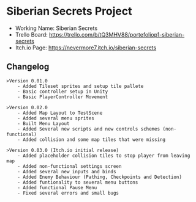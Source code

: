 # Siberian Secrets Project
* Working Name: Siberian Secrets
* Trello Board: https://trello.com/b/tQ3MHV88/portefoliop1-siberian-secrets
* Itch.io Page: https://nevermore7.itch.io/siberian-secrets

## Changelog
	>Version 0.01.0
		- Added Tileset sprites and setup tile pallete
		- Basic controller setup in Unity
		- Basic PlayerController Movement
		
	>Version 0.02.0
		- Added Map Layout to TestScene
		- Added several menu sprites
		- Built Menu Layout
		- Added Several new scripts and new controls schemes (non-functional)
		- Added collision and some map tiles that were missing
		
	>Version 0.03.0 (Itch.io initial release)
		- Added placeholder collision tiles to stop player from leaving map
		- Added non-functional settings screen
		- Added several new inputs and binds
		- Added Enemy Behaviour (Pathing, Checkpoints and Detection)
		- Added funtionality to several menu buttons
		- Added functional Pause Menu
		- Fixed several errors and small bugs
